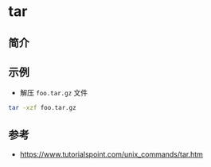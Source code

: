 # tar

## 简介

## 示例

- 解压 `foo.tar.gz` 文件

```sh
tar -xzf foo.tar.gz
```

## 参考

- https://www.tutorialspoint.com/unix_commands/tar.htm
